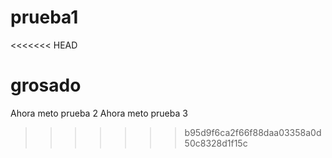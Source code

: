 # prueba1
<<<<<<< HEAD

grosado
=======
Ahora meto prueba 2
Ahora meto prueba 3
>>>>>>> b95d9f6ca2f66f88daa03358a0d50c8328d1f15c
